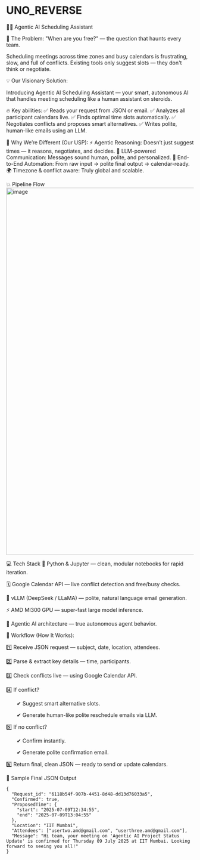 # UNO_REVERSE

💎✨ Agentic AI Scheduling Assistant

🧨 The Problem:
"When are you free?" — the question that haunts every team.

Scheduling meetings across time zones and busy calendars is frustrating, slow, and full of conflicts. Existing tools only suggest slots — they don't think or negotiate.

💡 Our Visionary Solution:

Introducing Agentic AI Scheduling Assistant — your smart, autonomous AI that handles meeting scheduling like a human assistant on steroids.

🔥 Key abilities:
✅ Reads your request from JSON or email.
✅ Analyzes all participant calendars live.
✅ Finds optimal time slots automatically.
✅ Negotiates conflicts and proposes smart alternatives.
✅ Writes polite, human-like emails using an LLM.

🚀 Why We’re Different (Our USP):
⚡ Agentic Reasoning: Doesn’t just suggest times — it reasons, negotiates, and decides.
🤝 LLM-powered Communication: Messages sound human, polite, and personalized.
🧠 End-to-End Automation: From raw input → polite final output → calendar-ready.
🌍 Timezone & conflict aware: Truly global and scalable.

💥 Pipeline Flow
<img width="1280" height="985" alt="image" src="https://github.com/user-attachments/assets/20e281ea-0f04-47b2-ac88-5d6396cbd984" />

💻 Tech Stack
🤖 Python & Jupyter — clean, modular notebooks for rapid iteration.

🗓 Google Calendar API — live conflict detection and free/busy checks.

🧠 vLLM (DeepSeek / LLaMA) — polite, natural language email generation.

⚡ AMD MI300 GPU — super-fast large model inference.

💬 Agentic AI architecture — true autonomous agent behavior.


🎯 Workflow (How It Works):


1️⃣ Receive JSON request — subject, date, location, attendees.


2️⃣ Parse & extract key details — time, participants.


3️⃣ Check conflicts live — using Google Calendar API.


4️⃣ If conflict?


  ✔ Suggest smart alternative slots.

  
  ✔ Generate human-like polite reschedule emails via LLM.

  
5️⃣ If no conflict?


  ✔ Confirm instantly.
  
  
  ✔ Generate polite confirmation email.

  
6️⃣ Return final, clean JSON — ready to send or update calendars.

🌟 Sample Final JSON Output
```
{
  "Request_id": "6118b54f-907b-4451-8d48-dd13d76033a5",
  "Confirmed": true,
  "ProposedTime": {
    "start": "2025-07-09T12:34:55",
    "end": "2025-07-09T13:04:55"
  },
  "Location": "IIT Mumbai",
  "Attendees": ["usertwo.amd@gmail.com", "userthree.amd@gmail.com"],
  "Message": "Hi team, your meeting on 'Agentic AI Project Status Update' is confirmed for Thursday 09 July 2025 at IIT Mumbai. Looking forward to seeing you all!"
}
```

